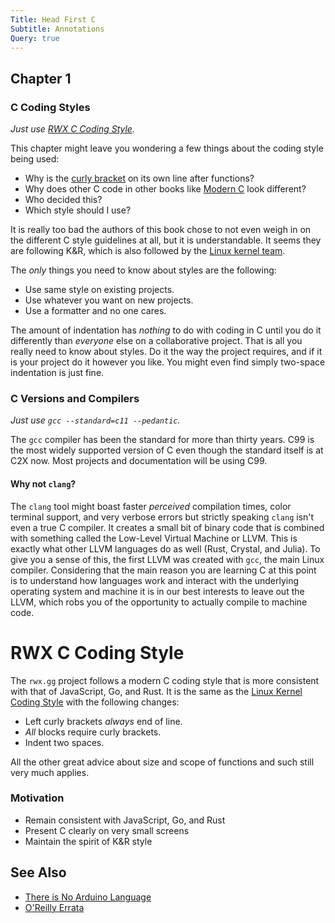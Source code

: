 ```yaml
---
Title: Head First C
Subtitle: Annotations
Query: true
---
```


## Chapter 1

### C Coding Styles

*Just use [RWX C Coding Style](/lang/c#rwx-c-coding-style).*

This chapter might leave you wondering a few things about the coding style being used:

* Why is the [curly bracket](/key/) on its own line after functions?
* Why does other C code in other books like [Modern C](/reviews/books/modernc/) look different?
* Who decided this?
* Which style should I use?

It is really too bad the authors of this book chose to not even weigh in on the different C style guidelines at all, but it is understandable. It seems they are following K&R, which is also followed by the [Linux kernel team](/reviews/books/kernstyle/).

The *only* things you need to know about styles are the following:

* Use same style on existing projects.
* Use whatever you want on new projects.
* Use a formatter and no one cares.

The amount of indentation has *nothing* to do with coding in C until you do it differently than *everyone* else on a collaborative project. That is all you really need to know about styles. Do it the way the project requires, and if it is your project do it however you like. You might even find simply two-space indentation is just fine. 

### C Versions and Compilers

*Just use `gcc --standard=c11 --pedantic`.*

The `gcc` compiler has been the standard for more than thirty years. C99 is the most widely supported version of C even though the standard itself is at C2X now. Most projects and documentation will be using C99.

#### Why not `clang`?

The `clang` tool might boast faster *perceived* compilation times, color terminal support, and very verbose errors but strictly speaking `clang` isn't even a true C compiler. It creates a small bit of binary code that is combined with something called the Low-Level Virtual Machine or LLVM. This is exactly what other LLVM languages do as well (Rust, Crystal, and Julia). To give you a sense of this, the first LLVM was created with `gcc`, the main Linux compiler. Considering that the main reason you are learning C at this point is to understand how languages work and interact with the underlying operating system and machine it is in our best interests to leave out the LLVM, which robs you of the opportunity to actually compile to machine code.
# RWX C Coding Style

The `rwx.gg` project follows a modern C coding style that is more consistent with that of JavaScript, Go, and Rust. It is the same as the [Linux Kernel Coding Style](/reviews/books/kernstyle/) with the following changes:

* Left curly brackets *always* end of line.
* *All* blocks require curly brackets.
* Indent two spaces.

All the other great advice about size and scope of functions and such still very much applies.

### Motivation

* Remain consistent with JavaScript, Go, and Rust
* Present C clearly on very small screens
* Maintain the spirit of K&R style

## See Also

* [There is No Arduino Language](https://hackaday.com/2015/07/28/embed-with-elliot-there-is-no-arduino-language/)
* [O'Reilly Errata](https://www.oreilly.com/catalog/errata.csp?isbn=0636920015482)

